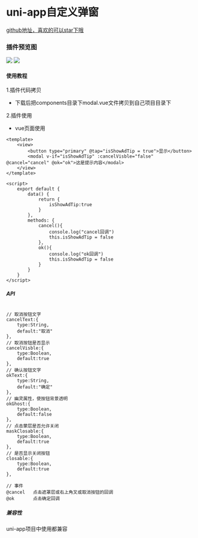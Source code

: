 # uni-app自定义弹窗

[github地址，喜欢的可以star下哦](https://github.com/xiaowang1314/uniapp-plugin-collections/blob/master/markdowns/modal.md)

### 插件预览图
![](https://github.com/xiaowang1314/uniapp-plugin-collections/blob/master/static/modal/modal2.png)
![](https://github.com/xiaowang1314/uniapp-plugin-collections/blob/master/static/modal/modal1.png)

#### 使用教程

1.插件代码拷贝

- 下载后把components目录下modal.vue文件拷贝到自己项目目录下


2.插件使用

- vue页面使用

```
<template>
	<view>
		<button type="primary" @tap="isShowAdTip = true">显示</button>
		<modal v-if="isShowAdTip" :cancelVisble="false" @cancel="cancel" @ok="ok">这是提示内容</modal>
	</view>
</template>

<script>
	export default {
		data() {
			return {
				isShowAdTip:true
			}
		},
		methods: {
			cancel(){
				console.log("cancel回调")
				this.isShowAdTip = false
			},
			ok(){
				console.log("ok回调")
				this.isShowAdTip = false
			}
		}
	}
</script>

```


##### API

```

// 取消按钮文字
cancelText:{
	type:String,
	default:"取消"
},
// 取消按钮是否显示
cancelVisble:{
	type:Boolean,
	default:true
},
// 确认按钮文字
okText:{
	type:String,
	default:"确定"
},
// 幽灵属性，使按钮背景透明
okGhost:{
	type:Boolean,
	default:false
},
// 点击蒙层是否允许关闭
maskClosable:{
	type:Boolean,
	default:true
},
// 是否显示关闭按钮
closable:{
	type:Boolean,
	default:true
},

// 事件
@cancel   点击遮罩层或右上角叉或取消按钮的回调
@ok       点击确定回调

```

##### 兼容性
uni-app项目中使用都兼容
